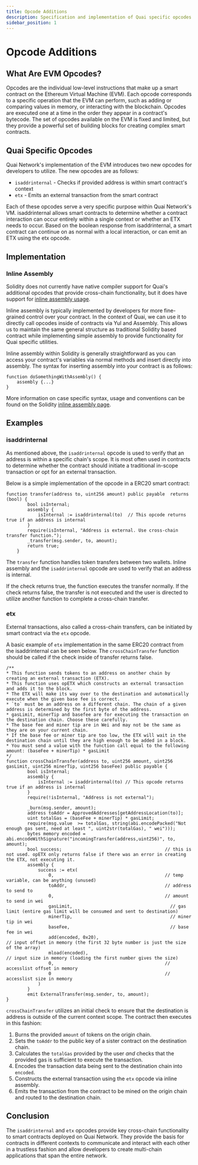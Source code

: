 ```yaml
---
title: Opcode Additions
description: Specification and implementation of Quai specific opcodes.
sidebar_position: 1
---
```


# Opcode Additions

## What Are EVM Opcodes?

Opcodes are the individual low-level instructions that make up a smart contract on the Ethereum Virtual Machine (EVM). Each opcode corresponds to a specific operation that the EVM can perform, such as adding or comparing values in memory, or interacting with the blockchain. Opcodes are executed one at a time in the order they appear in a contract's bytecode. The set of opcodes available on the EVM is fixed and limited, but they provide a powerful set of building blocks for creating complex smart contracts.

## Quai Specific Opcodes

Quai Network's implementation of the EVM introduces two new opcodes for developers to utilize. The new opcodes are as follows:

- `isaddrinternal` - Checks if provided address is within smart contract's context
- `etx` - Emits an external transaction from the smart contract

Each of these opcodes serve a very specific purpose within Quai Network's VM. isaddrinternal allows smart contracts to determine whether a contract interaction can occur entirely within a single context or whether an ETX needs to occur. Based on the boolean response from isaddrinternal, a smart contract can continue on as normal with a local interaction, or can emit an ETX using the etx opcode.

## Implementation

### Inline Assembly

Solidity does not currently have native compiler support for Quai's additional opcodes that provide cross-chain functionality, but it does have support for [inline assembly usage](https://docs.soliditylang.org/en/latest/assembly.html).

Inline assembly is typically implemented by developers for more fine-grained control over your contract. In the context of Quai, we can use it to directly call opcodes inside of contracts via Yul and Assembly. This allows us to maintain the same general structure as traditional Solidity based contract while implementing simple assembly to provide functionality for Quai specific utilities.

Inline assembly within Solidity is generally straightforward as you can access your contract's variables via normal methods and insert directly into assembly. The syntax for inserting assembly into your contract is as follows:

```solidity
function doSomethingWithAssembly() {
    assembly {...}
}
```

More information on case specific syntax, usage and conventions can be found on the Solidity [inline assembly page](https://docs.soliditylang.org/en/latest/assembly.html).

## Examples

### isaddrinternal

As mentioned above, the `isaddrinternal` opcode is used to verify that an address is within a specific chain's scope. It is most often used in contracts to determine whether the contract should initiate a traditional in-scope transaction or opt for an external transaction.

Below is a simple implementation of the opcode in a ERC20 smart contract:

```solidity
function transfer(address to, uint256 amount) public payable  returns (bool) {
        bool isInternal;
        assembly {
            isInternal := isaddrinternal(to)  // This opcode returns true if an address is internal
        }
        require(isInternal, "Address is external. Use cross-chain transfer function.");
        _transfer(msg.sender, to, amount);
        return true;
    }
```

The `transfer` function handles token transfers between two wallets. Inline assembly and the `isaddrinternal` opcode are used to verify that an address is internal.

If the check returns true, the function executes the transfer normally. If the check returns false, the transfer is not executed and the user is directed to utilize another function to complete a cross-chain transfer.

### etx

External transactions, also called a cross-chain transfers, can be initiated by smart contract via the `etx` opcode.

A basic example of `etx` implementation in the same ERC20 contract from the isaddrinternal can be seen below. The `crossChainTransfer` function should be called if the check inside of transfer returns false.

```solidity
/**
* This function sends tokens to an address on another chain by creating an external transaction (ETX).
* This function uses opETX which constructs an external transaction and adds it to the block.
* The ETX will make its way over to the destination and automatically execute when the given base fee is correct.
* `to` must be an address on a different chain. The chain of a given address is determined by the first byte of the address.
* gasLimit, minerTip and basefee are for executing the transaction on the destination chain. Choose these carefully.
* The base fee and miner tip are in Wei and may not be the same as they are on your current chain.
* If the base fee or miner tip are too low, the ETX will wait in the destination chain until they are high enough to be added in a block.
* You must send a value with the function call equal to the following amount: (baseFee + minerTip) * gasLimit
*/
function crossChainTransfer(address to, uint256 amount, uint256 gasLimit, uint256 minerTip, uint256 baseFee) public payable {
        bool isInternal;
        assembly {
            isInternal := isaddrinternal(to) // This opcode returns true if an address is internal
        }
        require(!isInternal, "Address is not external");

        _burn(msg.sender, amount);
        address toAddr = ApprovedAddresses[getAddressLocation(to)];
        uint totalGas = (baseFee + minerTip) * gasLimit;
        require(msg.value  >= totalGas, string(abi.encodePacked("Not enough gas sent, need at least ", uint2str(totalGas), " wei")));
        bytes memory encoded = abi.encodeWithSignature("incomingTransfer(address,uint256)", to, amount);
        bool success;                                       // this is not used. opETX only returns false if there was an error in creating the ETX, not executing it.
        assembly {
            success := etx(
                0,                                          // temp variable, can be anything (unused)
                toAddr,                                     // address to send to
                0,                                          // amount to send in wei
                gasLimit,                                     // gas limit (entire gas limit will be consumed and sent to destination)
                minerTip,                                     // miner tip in wei
                baseFee,                                      // base fee in wei
                add(encoded, 0x20),                                          // input offset in memory (the first 32 byte number is just the size of the array)
                mload(encoded),                                          // input size in memory (loading the first number gives the size)
                0,                                          // accesslist offset in memory
                0                                           // accesslist size in memory
            )
        }
        emit ExternalTransfer(msg.sender, to, amount);
}
```

`crossChainTransfer` utilizes an initial check to ensure that the destination is address is outside of the current context scope. The contract then executes in this fashion:

1. Burns the provided `amount` of tokens on the origin chain.
2. Sets the `toAddr` to the public key of a sister contract on the destination chain.
3. Calculates the `totalGas` provided by the user _and_ checks that the provided gas is sufficient to execute the transaction.
4. Encodes the transaction data being sent to the destination chain into `encoded`.
5. Constructs the external transaction using the `etx` opcode via inline assembly.
6. Emits the transaction from the contract to be mined on the origin chain and routed to the destination chain.

## Conclusion

The `isaddrinternal` and `etx` opcodes provide key cross-chain functionality to smart contracts deployed on Quai Network. They provide the basis for contracts in different contexts to communicate and interact with each other in a trustless fashion and allow developers to create multi-chain applications that span the entire network.
